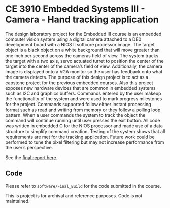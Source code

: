 # CE 3910 Embedded Systems III - Camera - Hand tracking application

The design laboratory project for the Embedded III course is an embedded computer vision system using
a digital camera attached to a DE0 development board with a NIOS II softcore processor image. The
target object is a black object on a white background that will move greater than one inch per second
across the cameras field of view. The system tracks the target with a two axis, servo actuated turret to
position the center of the target into the center of the camera’s field of view. Additionally, the camera
image is displayed onto a VGA monitor so the user has feedback onto what the camera detects. The
purpose of this design project is to act as a capstone project for the previous embedded courses. Also
this project exposes new hardware devices that are common in embedded systems such as I2C and
graphics buffers. Commands entered by the user makeup the functionality of the system and were used
to mark progress milestones for the project. Commands supported follow either instant processing
format such as read and writing from memory or they follow a polling loop pattern. When a user
commands the system to track the object the command will continue running until user presses the exit
button. All code was written in embedded C for the NIOS processor and made use of a data structure to
simplify command creation. Testing of the system shows that all requirements are met for the tracking
application. Future work could be performed to tune the pixel filtering but may not increase
performance from the user’s perspective.

See the [final report here](./CE3910_Henrichs_Final_Report.pdf).


## Code
Please refer to `software/Final_Build` for the code submitted in the course.


This is project is for archival and reference purposes. Code is not maintained.
